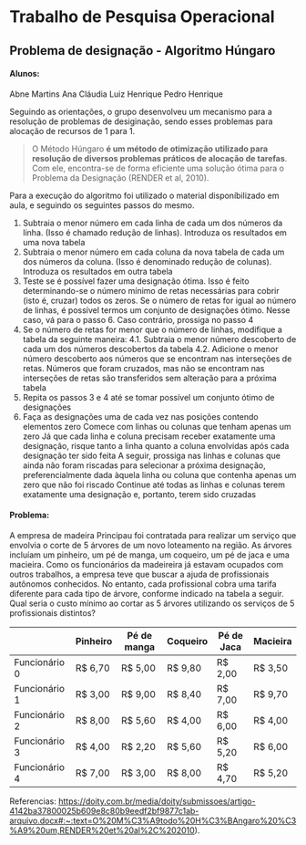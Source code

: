 
# Trabalho de Pesquisa Operacional

## Problema de designação - Algoritmo Húngaro
#### Alunos:  
Abne Martins 
Ana Cláudia
Luiz Henrique
Pedro Henrique

Seguindo as orientações, o grupo desenvolveu um mecanismo para a resolução de problemas de desiginação, sendo esses problemas para alocação de recursos de 1 para 1.


> O Método Húngaro **é um método de otimização utilizado para resolução de diversos problemas práticos de alocação de tarefas**. Com ele, encontra-se de forma eficiente uma solução ótima para o Problema da Designação (RENDER et al, 2010).

Para a execução do algoritmo foi utilizado o material disponíbilizado em aula, e seguindo os seguintes passos do mesmo.

1. Subtraia o menor número em cada linha de cada um dos números da linha. (Isso é chamado redução de linhas). Introduza os resultados em uma nova tabela 
2.  Subtraia o menor número em cada coluna da nova tabela de cada um dos números da coluna. (Isso é denominado redução de colunas). Introduza os resultados em outra tabela 
3. Teste se é possível fazer uma designação ótima. Isso é feito determinando-se o número mínimo de retas necessárias para cobrir (isto é, cruzar) todos os zeros. Se o número de retas for igual ao número de linhas, é possível termos um conjunto de designações ótimo. Nesse caso, vá para o passo 6. Caso contrário, prossiga no passo 4
4. Se o número de retas for menor que o número de linhas, modifique a tabela da seguinte maneira: 
4.1. Subtraia o menor número descoberto de cada um dos números descobertos da tabela 
4.2. Adicione o menor número descoberto aos números que se encontram nas interseções de retas. Números que foram cruzados, mas não se encontram nas interseções de retas são transferidos sem alteração para a próxima tabela 
7. Repita os passos 3 e 4 até se tomar possível um conjunto ótimo de designações
8. Faça as designações uma de cada vez nas posições contendo elementos zero Comece com linhas ou colunas que tenham apenas um zero Já que cada linha e coluna precisam receber exatamente uma designação, risque tanto a linha quanto a coluna envolvidas após cada designação ter sido feita A seguir, prossiga nas linhas e colunas que ainda não foram riscadas para selecionar a próxima designação, preferencialmente dada àquela linha ou coluna que contenha apenas um zero que não foi riscado Continue até todas as linhas e colunas terem exatamente uma designação e, portanto, terem sido cruzadas



#### Problema:
A empresa de madeira Principau foi contratada para realizar um serviço que envolvia o corte de 5 árvores de um novo loteamento na região. As árvores incluíam um pinheiro, um pé de manga, um coqueiro, um pé de jaca e uma macieira. Como os funcionários da madeireira já estavam ocupados com outros trabalhos, a empresa teve que buscar a ajuda de profissionais autônomos conhecidos. No entanto, cada profissional cobra uma tarifa diferente para cada tipo de árvore, conforme indicado na tabela a seguir. Qual seria o custo mínimo ao cortar as 5 árvores utilizando os serviços de 5 profissionais distintos?

|               | Pinheiro | Pé de manga | Coqueiro | Pé de Jaca | Macieira |
|---------------|----------|-------------|----------|------------|----------|
| Funcionário 0 |  R$ 6,70 |     R$ 5,00 |  R$ 9,80 |    R$ 2,00 |  R$ 3,50 |
| Funcionário 1 |  R$ 3,00 |     R$ 9,00 |  R$ 8,40 |    R$ 7,00 |  R$ 9,70 |
| Funcionário 2 |  R$ 8,00 |     R$ 5,60 |  R$ 4,00 |    R$ 6,00 |  R$ 4,00 |
| Funcionário 3 |  R$ 4,00 |     R$ 2,20 |  R$ 5,60 |    R$ 5,20 |  R$ 6,00 |
| Funcionário 4 |  R$ 7,00 |     R$ 3,00 |  R$ 8,00 |    R$ 4,70 |  R$ 5,20 |
 



Referencias:
https://doity.com.br/media/doity/submissoes/artigo-4142ba37800025b609e8c80b9eedf2bf9877c1ab-arquivo.docx#:~:text=O%20M%C3%A9todo%20H%C3%BAngaro%20%C3%A9%20um,RENDER%20et%20al%2C%202010).
